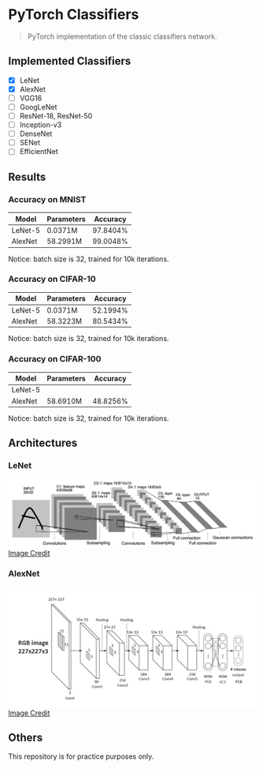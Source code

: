 # PyTorch Classifiers
> PyTorch implementation of the classic classifiers network.

## Implemented Classifiers
+ [x] LeNet
+ [x] AlexNet
+ [ ] VGG16
+ [ ] GoogLeNet
+ [ ] ResNet-18, ResNet-50
+ [ ] Inception-v3
+ [ ] DenseNet
+ [ ] SENet
+ [ ] EfficientNet

## Results
### Accuracy on MNIST
|Model|Parameters|Accuracy|
|---|---|---|
|LeNet-5|0.0371M|97.8404%|
|AlexNet|58.2991M|99.0048%|

Notice: batch size is 32, trained for 10k iterations.

### Accuracy on CIFAR-10
|Model|Parameters|Accuracy|
|---|---|---|
|LeNet-5|0.0371M|52.1994%|
|AlexNet|58.3223M|80.5434%|

Notice: batch size is 32, trained for 10k iterations.

### Accuracy on CIFAR-100
|Model|Parameters|Accuracy|
|---|---|---|
|LeNet-5|||
|AlexNet|58.6910M|48.8256%|

Notice: batch size is 32, trained for 10k iterations.

## Architectures
### LeNet
![arch](./assets/lenet.png)
[Image Credit](http://yann.lecun.com/exdb/publis/pdf/lecun-98.pdf)

### AlexNet
![arch](./assets/alexnet.png)
[Image Credit](https://www.researchgate.net/figure/AlexNet-architecture-Includes-5-convolutional-layers-and-3-fullyconnected-layers_fig3_322592079)

## Others
This repository is for practice purposes only.